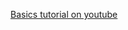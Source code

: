 [Basics tutorial on youtube ](https://youtube.com/playlist?list=PL16941B715F5507C5&si=sn7uPDrO6ZMjDuot)
